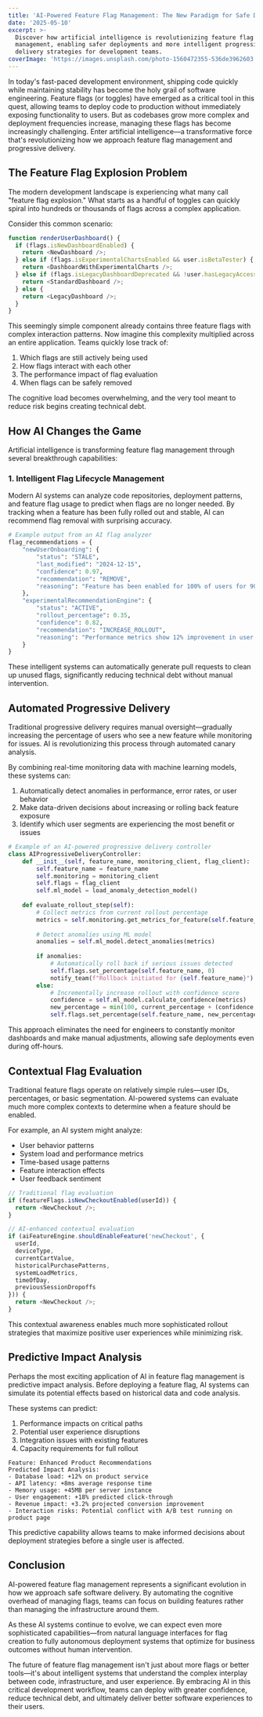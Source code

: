 ```yaml
---
title: 'AI-Powered Feature Flag Management: The New Paradigm for Safe Deployments'
date: '2025-05-10'
excerpt: >-
  Discover how artificial intelligence is revolutionizing feature flag
  management, enabling safer deployments and more intelligent progressive
  delivery strategies for development teams.
coverImage: 'https://images.unsplash.com/photo-1560472355-536de3962603'
---
```

In today's fast-paced development environment, shipping code quickly while maintaining stability has become the holy grail of software engineering. Feature flags (or toggles) have emerged as a critical tool in this quest, allowing teams to deploy code to production without immediately exposing functionality to users. But as codebases grow more complex and deployment frequencies increase, managing these flags has become increasingly challenging. Enter artificial intelligence—a transformative force that's revolutionizing how we approach feature flag management and progressive delivery.

## The Feature Flag Explosion Problem

The modern development landscape is experiencing what many call "feature flag explosion." What starts as a handful of toggles can quickly spiral into hundreds or thousands of flags across a complex application.

Consider this common scenario:

```javascript
function renderUserDashboard() {
  if (flags.isNewDashboardEnabled) {
    return <NewDashboard />;
  } else if (flags.isExperimentalChartsEnabled && user.isBetaTester) {
    return <DashboardWithExperimentalCharts />;
  } else if (flags.isLegacyDashboardDeprecated && !user.hasLegacyAccess) {
    return <StandardDashboard />;
  } else {
    return <LegacyDashboard />;
  }
}
```

This seemingly simple component already contains three feature flags with complex interaction patterns. Now imagine this complexity multiplied across an entire application. Teams quickly lose track of:

1. Which flags are still actively being used
2. How flags interact with each other
3. The performance impact of flag evaluation
4. When flags can be safely removed

The cognitive load becomes overwhelming, and the very tool meant to reduce risk begins creating technical debt.

## How AI Changes the Game

Artificial intelligence is transforming feature flag management through several breakthrough capabilities:

### 1. Intelligent Flag Lifecycle Management

Modern AI systems can analyze code repositories, deployment patterns, and feature flag usage to predict when flags are no longer needed. By tracking when a feature has been fully rolled out and stable, AI can recommend flag removal with surprising accuracy.

```python
# Example output from an AI flag analyzer
flag_recommendations = {
    "newUserOnboarding": {
        "status": "STALE",
        "last_modified": "2024-12-15",
        "confidence": 0.97,
        "recommendation": "REMOVE",
        "reasoning": "Feature has been enabled for 100% of users for 90+ days with no incidents."
    },
    "experimentalRecommendationEngine": {
        "status": "ACTIVE",
        "rollout_percentage": 0.35,
        "confidence": 0.82,
        "recommendation": "INCREASE_ROLLOUT",
        "reasoning": "Performance metrics show 12% improvement in user engagement with no negative impact on system stability."
    }
}
```

These intelligent systems can automatically generate pull requests to clean up unused flags, significantly reducing technical debt without manual intervention.

## Automated Progressive Delivery

Traditional progressive delivery requires manual oversight—gradually increasing the percentage of users who see a new feature while monitoring for issues. AI is revolutionizing this process through automated canary analysis.

By combining real-time monitoring data with machine learning models, these systems can:

1. Automatically detect anomalies in performance, error rates, or user behavior
2. Make data-driven decisions about increasing or rolling back feature exposure
3. Identify which user segments are experiencing the most benefit or issues

```python
# Example of an AI-powered progressive delivery controller
class AIProgressiveDeliveryController:
    def __init__(self, feature_name, monitoring_client, flag_client):
        self.feature_name = feature_name
        self.monitoring = monitoring_client
        self.flags = flag_client
        self.ml_model = load_anomaly_detection_model()
    
    def evaluate_rollout_step(self):
        # Collect metrics from current rollout percentage
        metrics = self.monitoring.get_metrics_for_feature(self.feature_name)
        
        # Detect anomalies using ML model
        anomalies = self.ml_model.detect_anomalies(metrics)
        
        if anomalies:
            # Automatically roll back if serious issues detected
            self.flags.set_percentage(self.feature_name, 0)
            notify_team(f"Rollback initiated for {self.feature_name}")
        else:
            # Incrementally increase rollout with confidence score
            confidence = self.ml_model.calculate_confidence(metrics)
            new_percentage = min(100, current_percentage + (confidence * 10))
            self.flags.set_percentage(self.feature_name, new_percentage)
```

This approach eliminates the need for engineers to constantly monitor dashboards and make manual adjustments, allowing safe deployments even during off-hours.

## Contextual Flag Evaluation

Traditional feature flags operate on relatively simple rules—user IDs, percentages, or basic segmentation. AI-powered systems can evaluate much more complex contexts to determine when a feature should be enabled.

For example, an AI system might analyze:

- User behavior patterns
- System load and performance metrics
- Time-based usage patterns
- Feature interaction effects
- User feedback sentiment

```javascript
// Traditional flag evaluation
if (featureFlags.isNewCheckoutEnabled(userId)) {
  return <NewCheckout />;
}

// AI-enhanced contextual evaluation
if (aiFeatureEngine.shouldEnableFeature('newCheckout', {
  userId,
  deviceType,
  currentCartValue,
  historicalPurchasePatterns,
  systemLoadMetrics,
  timeOfDay,
  previousSessionDropoffs
})) {
  return <NewCheckout />;
}
```

This contextual awareness enables much more sophisticated rollout strategies that maximize positive user experiences while minimizing risk.

## Predictive Impact Analysis

Perhaps the most exciting application of AI in feature flag management is predictive impact analysis. Before deploying a feature flag, AI systems can simulate its potential effects based on historical data and code analysis.

These systems can predict:

1. Performance impacts on critical paths
2. Potential user experience disruptions
3. Integration issues with existing features
4. Capacity requirements for full rollout

```text
Feature: Enhanced Product Recommendations
Predicted Impact Analysis:
- Database load: +12% on product service
- API latency: +8ms average response time
- Memory usage: +45MB per server instance
- User engagement: +18% predicted click-through
- Revenue impact: +3.2% projected conversion improvement
- Interaction risks: Potential conflict with A/B test running on product page
```

This predictive capability allows teams to make informed decisions about deployment strategies before a single user is affected.

## Conclusion

AI-powered feature flag management represents a significant evolution in how we approach safe software delivery. By automating the cognitive overhead of managing flags, teams can focus on building features rather than managing the infrastructure around them.

As these AI systems continue to evolve, we can expect even more sophisticated capabilities—from natural language interfaces for flag creation to fully autonomous deployment systems that optimize for business outcomes without human intervention.

The future of feature flag management isn't just about more flags or better tools—it's about intelligent systems that understand the complex interplay between code, infrastructure, and user experience. By embracing AI in this critical development workflow, teams can deploy with greater confidence, reduce technical debt, and ultimately deliver better software experiences to their users.

